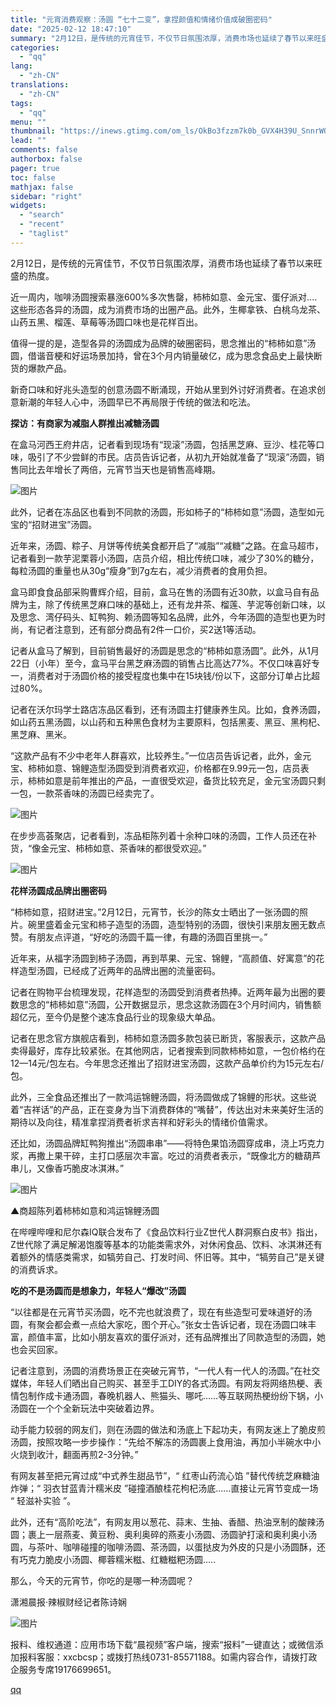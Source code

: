 ```yaml
---
title: "元宵消费观察：汤圆 “七十二变”，拿捏颜值和情绪价值成破圈密码"
date: "2025-02-12 18:47:10"
summary: "2月12日，是传统的元宵佳节，不仅节日氛围浓厚，消费市场也延续了春节以来旺盛的热度。近一周内，咖啡汤..."
categories:
  - "qq"
lang:
  - "zh-CN"
translations:
  - "zh-CN"
tags:
  - "qq"
menu: ""
thumbnail: "https://inews.gtimg.com/om_ls/OkBo3fzzm7k0b_GVX4H39U_SnnrWQvFuLZ4UB2ROmyWyYAA_640360/0"
lead: ""
comments: false
authorbox: false
pager: true
toc: false
mathjax: false
sidebar: "right"
widgets:
  - "search"
  - "recent"
  - "taglist"
---
```


2月12日，是传统的元宵佳节，不仅节日氛围浓厚，消费市场也延续了春节以来旺盛的热度。

近一周内，咖啡汤圆搜索暴涨600%多次售罄，柿柿如意、金元宝、蛋仔派对....这些形态各异的汤圆，成为消费市场的出圈产品。此外，生椰拿铁、白桃乌龙茶、山药五黑、榴莲、草莓等汤圆口味也是花样百出。

值得一提的是，造型各异的汤圆成为品牌的破圈密码，思念推出的“柿柿如意”汤圆，借谐音梗和好运场景加持，曾在3个月内销量破亿，成为思念食品史上最快断货的爆款产品。

新奇口味和好兆头造型的创意汤圆不断涌现，开始从里到外讨好消费者。在追求创意新潮的年轻人心中，汤圆早已不再局限于传统的做法和吃法。

**探访：有商家为减脂人群推出减糖汤圆**

在盒马河西王府井店，记者看到现场有“现滚”汤圆，包括黑芝麻、豆沙、桂花等口味，吸引了不少尝鲜的市民。店员告诉记者，从初九开始就准备了“现滚”汤圆，销售同比去年增长了两倍，元宵节当天也是销售高峰期。

![图片](https://inews.gtimg.com/om_bt/Oln7w_R-uXGEut9nofXHqXnJyYUMIRR-QmFauWNB6WiR0AA/641)

此外，记者在冻品区也看到不同款的汤圆，形如柿子的“柿柿如意”汤圆，造型如元宝的“招财进宝”汤圆。

近年来，汤圆、粽子、月饼等传统美食都开启了“减脂”“减糖”之路。在盒马超市，记者看到一款芋泥栗蓉小汤圆，店员介绍，相比传统口味，减少了30%的糖分，每粒汤圆的重量也从30g“瘦身”到7g左右，减少消费者的食用负担。

盒马即食食品部采购曹辉介绍，目前，盒马在售的汤圆有近30款，以盒马自有品牌为主，除了传统黑芝麻口味的基础上，还有龙井茶、榴莲、芋泥等创新口味，以及思念、湾仔码头、缸鸭狗、赖汤圆等知名品牌，此外，今年汤圆的造型也更为时尚，有记者注意到，还有部分商品有2件一口价，买2送1等活动。

记者从盒马了解到，目前销售最好的汤圆是思念的“柿柿如意汤圆”。此外，从1月22日（小年）至今，盒马平台黑芝麻汤圆的销售占比高达77%。不仅口味喜好专一，消费者对于汤圆价格的接受程度也集中在15块钱/份以下，这部分订单占比超过80%。

记者在沃尔玛学士路店冻品区看到，还有汤圆主打健康养生风。比如，食养汤圆，如山药五黑汤圆，以山药和五种黑色食材为主要原料，包括黑麦、黑豆、黑枸杞、黑芝麻、黑米。

“这款产品有不少中老年人群喜欢，比较养生。”一位店员告诉记者，此外，金元宝、柿柿如意、锦鲤造型汤圆受到消费者欢迎，价格都在9.99元一包，店员表示，柿柿如意是前年推出的产品，一直很受欢迎，备货比较充足，金元宝汤圆只剩一包，一款茶香味的汤圆已经卖完了。

![图片](https://inews.gtimg.com/om_bt/O2mz_mLybgTtUgChGy14Rz-j2dSx2op014q9Y-_513NtQAA/641)

在步步高荟聚店，记者看到，冻品柜陈列着十余种口味的汤圆，工作人员还在补货，“像金元宝、柿柿如意、茶香味的都很受欢迎。”

![图片](https://inews.gtimg.com/om_bt/O7LUSWgPKOSMCcsKUl3hx7V2pU6i-zt9Opjoomhsa8kAUAA/641)

**花样汤圆成品牌出圈密码**

“柿柿如意，招财进宝。”2月12日，元宵节，长沙的陈女士晒出了一张汤圆的照片。碗里盛着金元宝和柿子造型的汤圆，造型特别的汤圆，很快引来朋友圈无数点赞。有朋友点评道，“好吃的汤圆千篇一律，有趣的汤圆百里挑一。”

近年来，从福字汤圆到柿子汤圆，再到苹果、元宝、锦鲤，“高颜值、好寓意”的花样造型汤圆，已经成了近两年的品牌出圈的流量密码。

记者在购物平台梳理发现，花样造型的汤圆受到消费者热捧。近两年最为出圈的要数思念的“柿柿如意”汤圆，公开数据显示，思念这款汤圆在3个月时间内，销售额超亿元，至今仍是整个速冻食品行业的现象级大单品。

记者在思念官方旗舰店看到，柿柿如意汤圆多款包装已断货，客服表示，这款产品卖得最好，库存比较紧张。在其他网店，记者搜索到同款柿柿如意，一包价格约在12—14元/包左右。今年思念还推出了招财进宝汤圆，这款产品单价约为15元左右/包。

此外，三全食品还推出了一款鸿运锦鲤汤圆，将汤圆做成了锦鲤的形状。这些说着“吉祥话”的产品，正在变身为当下消费群体的“嘴替”，传达出对未来美好生活的期待以及向往，精准拿捏消费者祈求吉祥和好彩头的情绪价值需求。

还比如，汤圆品牌缸鸭狗推出“汤圆串串”——将特色果馅汤圆穿成串，浇上巧克力浆，再撒上果干碎，主打口感层次丰富。吃过的消费者表示，“既像北方的糖葫芦串儿，又像香巧脆皮冰淇淋。”

![图片](https://inews.gtimg.com/om_bt/OdNzQT46APRIKnKeuPiMtPVVtSfiWEf-Bszd1sqgeub9YAA/641)

▲商超陈列着柿柿如意和鸿运锦鲤汤圆

在哔哩哔哩和尼尔森IQ联合发布了《食品饮料行业Z世代人群洞察白皮书》指出，Z世代除了满足解渴饱腹等基本的功能类需求外，对休闲食品、饮料、冰淇淋还有着额外的情感类需求，如犒劳自己、打发时间、怀旧等。其中，“犒劳自己”是关键的消费诉求。

**吃的不是汤圆而是想象力，年轻人“爆改”汤圆**

“以往都是在元宵节买汤圆，吃不完也就浪费了，现在有些造型可爱味道好的汤圆，有聚会都会煮一点给大家吃，图个开心。”张女士告诉记者，现在汤圆口味丰富，颜值丰富，比如小朋友喜欢的蛋仔派对，还有品牌推出了同款造型的汤圆，她也会买回家。

记者注意到，汤圆的消费场景正在突破元宵节，“一代人有一代人的汤圆。”在社交媒体，年轻人们晒出自己购买、甚至手工DIY的各式汤圆。有网友将网络热梗、表情包制作成卡通汤圆，春晚机器人、熊猫头、哪吒……等互联网热梗纷纷下锅，小汤圆在一个个全新玩法中突破着边界。

动手能力较弱的网友们，则在汤圆的做法和汤底上下起功夫，有网友迷上了脆皮煎汤圆，按照攻略一步步操作：“先给不解冻的汤圆裹上食用油，再加小半碗水中小火烧到收汁，翻面再煎2-3分钟。”

有网友甚至把元宵过成“中式养生甜品节”，“ 红枣山药流心馅 ”替代传统芝麻糖油炸弹；“ 羽衣甘蓝青汁糯米皮 ”碰撞酒酿桂花枸杞汤底......直接让元宵节变成一场 “ 轻滋补实验 ”。 

此外，还有“高阶吃法”，有网友用以葱花、蒜末、生抽、香醋、热油烹制的酸辣汤圆；裹上一层燕麦、黄豆粉、奥利奥碎的燕麦小汤圆、汤圆驴打滚和奥利奥小汤圆，与茶叶、咖啡碰撞的咖啡汤圆、茶汤圆，以蛋挞皮为外皮的只是小汤圆酥，还有巧克力脆皮小汤圆、椰蓉糯米糍、红糖糍粑汤圆.....

那么，今天的元宵节，你吃的是哪一种汤圆呢？

潇湘晨报·辣椒财经记者陈诗娴

![图片](https://inews.gtimg.com/om_bt/O9VG0g17GOVWcjcSiT97hbEh78USGXSo2leCh_eMQUvlIAA/641)

报料、维权通道：应用市场下载“晨视频”客户端，搜索“报料”一键直达；或微信添加报料客服：xxcbcsp；或拨打热线0731-85571188。如需内容合作，请拨打政企服务专席19176699651。

[qq](https://new.qq.com/rain/a/20250212A07Z3800)

